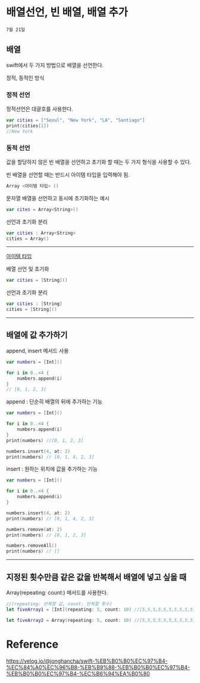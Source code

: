 # 배열선언, 빈 배열, 배열 추가

`7월 21일`

## 배열

swift에서 두 가지 방법으로 배열을 선언한다.

정적, 동적인 방식

### 정적 선언

정적선언은 대괄호를 사용한다.

```swift
var cities = ["Seoul", "New York", "LA", "Santiago"]
print(cities[1])
//New York
```

### 동적 선언

값을 할당하지 않은 빈 배열을 선언하고 초기화 할 때는 두 가지 형식을 사용할 수 있다.

빈 배열을 선언할 때는 반드시 아이템 타입을 입력해야 됨.

```swift
Array <아이템 타입> ()
```

문자열 배열을 선언하고 동시에 초기화하는 예시

```swift
var cites = Array<String>()
```

선언과 초기화 분리

```swift
var cities : Array<String>
cities = Array()
```

---

[아이템 타입]()

배열 선언 및 초기화

```swift
var cities = [String]()
```

선언과 초기화 분리

```swift
var cities : [String]
cities = [String]()
```

---

## 배열에 값 추가하기

append, insert 메서드 사용

```swift
var numbers = [Int]()

for i in 0..<4 {
	numbers.append(i)
} 
// [0, 1, 2, 3]

```

append : 단순히 배열의 뒤에 추가하는 기능

```swift
var numbers = [Int]()

for i in 0..<4 {
	numbers.append(i)
}
print(numbers) //[0, 1, 2, 3]

numbers.insert(4, at: 2)
print(numbers) // [0, 1, 4, 2, 3]
```

insert : 원하는 위치에 값을 추가하는 기능

```swift
var numbers = [Int]()

for i in 0..<4 {
	numbers.append(i)
}

numbers.insert(4, at: 2)
print(numbers) // [0, 1, 4, 2, 3]

numbers.remove(at: 2)
print(numbers) // [0, 1, 2, 3]

numbers.removeAll()
print(numbers) // []
```

---

## 지정된 횟수만큼 같은 값을 반복해서 배열에 넣고 싶을 때

Array(repeating: count:) 메서드를 사용한다.

```swift
//(repeating: 반복할 값, count: 반복할 횟수)
let fiveArray1 = [Int](repeating: 5, count: 10) //[5,5,5,5,5,5,5,5,5,5]

let fiveArray2 = Array(repeating: 5, count: 10) //[5,5,5,5,5,5,5,5,5,5]
```

# Reference
https://velog.io/@jonghancha/swift-%EB%B0%B0%EC%97%B4-%EC%84%A0%EC%96%B8-%EB%B9%88-%EB%B0%B0%EC%97%B4-%EB%B0%B0%EC%97%B4-%EC%B6%94%EA%B0%80
